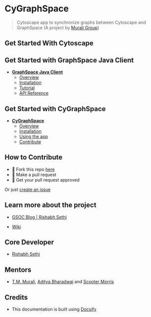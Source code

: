 # CyGraphSpace

> Cytoscape app to synchronize graphs between Cytoscape and GraphSpace (A project by [Murali Group](https://github.com/Murali-group))

## Get Started With Cytoscape

## Get Started with GraphSpace Java Client

- [**GraphSpace Java Client**](/graphspace-java-client/README)
  + [Overview](/graphspace-java-client/README#overview)
  + [Installation](/graphspace-java-client/README#installation)
  + [Tutorial](/graphspace-java-client/README#tutorial)
  + [API Reference](/graphspace-java-client/README#api-reference)

## Get Started with CyGraphSpace

- [**CyGraphSpace**](/cygraphspace/README)
  + [Overview](/cygraphspace/README#overview)
  + [Installation](/cygraphspace/README#installation)
  + [Using the app](/cygraphspace/README#usage)
  + [Contribute](/cygraphspace/README#contribute)

## How to Contribute

- 🍴 Fork this repo [here](https://github.com/Murali-Group/CyGraphSpace)
- 🔧 Make a pull request
- 🎉 Get your pull request approved

Or just [create an issue](https://github.com/Murali-Group/CyGraphSpace/issues)

## Learn more about the project

- [GSOC Blog | Rishabh Sethi](#)

- [Wiki](https://github.com/Murali-group/GraphSpace/wiki/gsoc-cygraphspace)

## Core Developer

- [Rishabh Sethi](http://rishabhsethi.com)

## Mentors

- [T.M. Murali](http://www.cs.vt.edu/~murali/), [Aditya Bharadwaj](https://adbharadwaj.github.io/) and [Scooter Morris](https://www.cgl.ucsf.edu/home/scooter/)

## Credits

- This documentation is built using [Docsify](https://docsify.js.org)
